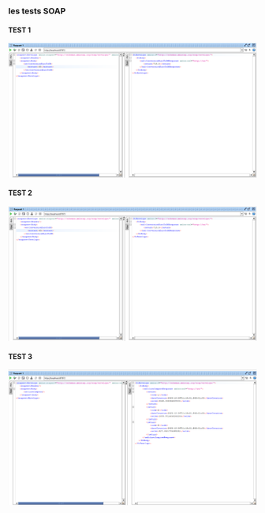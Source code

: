 <h3>les tests SOAP</h3>
<h4>TEST 1</h4>
<img src="/TEST1.png" alt="">
<h4>TEST 2</h4>
<img src="/TEST2.png" alt="">
<h4>TEST 3</h4>
<img src="TEST3.png" alt="">
